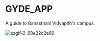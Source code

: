 # GYDE_APP

A guide to Banasthalii Vidyapith's campus.

![ezgif-2-68e22c2a89](https://user-images.githubusercontent.com/78086124/156205220-2f01e8b1-a42d-4860-b34d-6ecceb2ebae4.gif)
